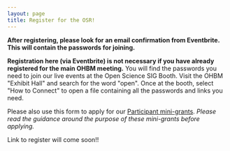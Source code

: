 ```yaml
---
layout: page
title: Register for the OSR!
---
```


**After registering, please look for an email confirmation from Eventbrite. This will contain the passwords for joining.**

**Registration here (via Eventbrite) is not necessary if you have already registered for the main OHBM meeting.** You will find the passwords you need to join our live events at the Open Science SIG Booth. Visit the OHBM "Exhibit Hall" and search for the word "open". Once at the booth, select "How to Connect" to open a file containing all the passwords and links you need. 

Please also use this form to apply for our [Participant mini-grants](access.md/#mini-grants). *Please read the guidance around the purpose of these mini-grants before applying.*


Link to register will come soon!!


<!--div id="eventbrite-widget-container-108179533898"></div>

<!--script src="https://www.eventbrite.co.uk/static/widgets/eb_widgets.js"></script>

<!--script type="text/javascript">
    var exampleCallback = function() {
        console.log('Order complete!');
    };

    window.EBWidgets.createWidget({
        // Required
        widgetType: 'checkout',
        eventId: '108179533898',
        iframeContainerId: 'eventbrite-widget-container-108179533898',

        // Optional
        // iframeContainerHeight: 425,  // Widget height in pixels. Defaults to a minimum of 425px if not provided
        iframeContainerHeight: 650,  // Widget height in pixels. Defaults to a minimum of 425px if not provided
        onOrderComplete: exampleCallback  // Method called when an order has successfully completed
    });
<!--/script>
